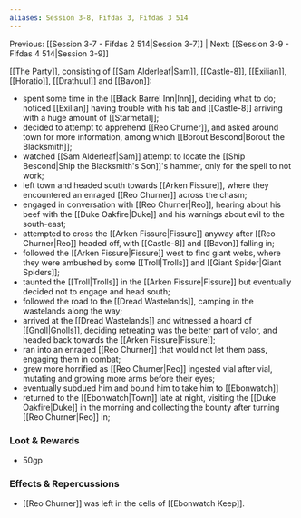 ```yaml
---
aliases: Session 3-8, Fifdas 3, Fifdas 3 514
---
```

Previous: [[Session 3-7 - Fifdas 2 514|Session 3-7]] | Next: [[Session 3-9 - Fifdas 4 514|Session 3-9]]

[[The Party]], consisting of [[Sam Alderleaf|Sam]], [[Castle-8]], [[Exilian]], [[Horatio]], [[Drathuul]] and [[Bavon]]:

- spent some time in the [[Black Barrel Inn|Inn]], deciding what to do; noticed [[Exilian]] having trouble with his tab and [[Castle-8]] arriving with a huge amount of [[Starmetal]];
- decided to attempt to apprehend [[Reo Churner]], and asked around town for more information, among which [[Borout Bescond|Borout the Blacksmith]];
- watched [[Sam Alderleaf|Sam]] attempt to locate the [[Ship Bescond|Ship the Blacksmith's Son]]'s hammer, only for the spell to not work;
- left town and headed south towards [[Arken Fissure]], where they encountered an enraged [[Reo Churner]] across the chasm;
- engaged in conversation with [[Reo Churner|Reo]], hearing about his beef with the [[Duke Oakfire|Duke]] and his warnings about evil to the south-east;
- attempted to cross the [[Arken Fissure|Fissure]] anyway after [[Reo Churner|Reo]] headed off, with [[Castle-8]] and [[Bavon]] falling in;
- followed the [[Arken Fissure|Fissure]] west to find giant webs, where they were ambushed by some [[Troll|Trolls]] and [[Giant Spider|Giant Spiders]];
- taunted the [[Troll|Trolls]] in the [[Arken Fissure|Fissure]] but eventually decided not to engage and head south;
- followed the road to the [[Dread Wastelands]], camping in the wastelands along the way;
- arrived at the [[Dread Wastelands]] and witnessed a hoard of [[Gnoll|Gnolls]], deciding retreating was the better part of valor, and headed back towards the [[Arken Fissure|Fissure]];
- ran into an enraged [[Reo Churner]] that would not let them pass, engaging them in combat;
- grew more horrified as [[Reo Churner|Reo]] ingested vial after vial, mutating and growing more arms before their eyes;
- eventually subdued him and bound him to take him to [[Ebonwatch]]
- returned to the [[Ebonwatch|Town]] late at night, visiting the [[Duke Oakfire|Duke]] in the morning and collecting the bounty after turning [[Reo Churner|Reo]] in;

### Loot & Rewards
-   50gp

### Effects & Repercussions
-   [[Reo Churner]] was left in the cells of [[Ebonwatch Keep]].